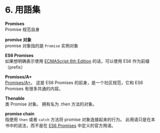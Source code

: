# 6. 用語集

**Promises**  
Promise 规范自身

**promise 对象**  
promise 对象指的是 `Promise` 实例对象

**ES6 Promises**  
如果想明确表示使用 [ECMAScript 6th Edition](http://people.mozilla.org/~jorendorff/es6-draft.html#sec-promise-objects) 的话，可以使用 ES6 作为前缀（prefix）

**Promises/A+**  
[Promises/A+](http://promises-aplus.github.io/promises-spec/)。 这是 ES6 Promises 的前身，是一个社区规范，它和 ES6 Promises 有很多共通的内容。

**Thenable**  
类 Promise 对象。 拥有名为 .then 方法的对象。

**promise chain**  
指使用 `then` 或者 `catch` 方法将 promise 对象连接起来的行为。 此用语只是在本书中的说法，而不是在 [ES6 Promises](http://liubin.github.io/promises-book/#es6-promises) 中定义的官方用语。